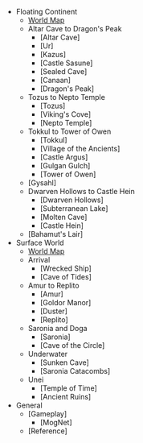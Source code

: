 * Floating Continent
  * [World Map](floating_continent)
  * Altar Cave to Dragon's Peak
    * [Altar Cave]
    * [Ur]
    * [Kazus]
    * [Castle Sasune]
    * [Sealed Cave]
    * [Canaan]
    * [Dragon's Peak]
  * Tozus to Nepto Temple
    * [Tozus]
    * [Viking's Cove]
    * [Nepto Temple]
  * Tokkul to Tower of Owen
    * [Tokkul]
    * [Village of the Ancients]
    * [Castle Argus]
    * [Gulgan Gulch]
    * [Tower of Owen]
  * [Gysahl]
  * Dwarven Hollows to Castle Hein
    * [Dwarven Hollows]
    * [Subterranean Lake]
    * [Molten Cave]
    * [Castle Hein]
  * [Bahamut's Lair]
* Surface World
  * [World Map](surface_world)
  * Arrival
    * [Wrecked Ship]
    * [Cave of Tides]
  * Amur to Replito
    * [Amur]
    * [Goldor Manor]
    * [Duster]
    * [Replito]
  * Saronia and Doga
    * [Saronia]
    * [Cave of the Circle]
  * Underwater
    * [Sunken Cave]
    * [Saronia Catacombs]
  * Unei
    * [Temple of Time]
    * [Ancient Ruins]
* General
  * [Gameplay]
    * [MogNet]
  * [Reference]